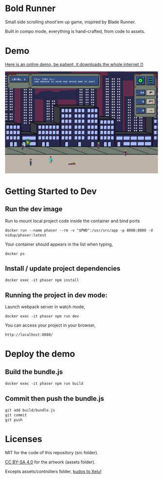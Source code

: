# Bold Runner

Small side scrolling shoot'em up game, inspired by Blade Runner.

Built in compo mode, everything is hand-crafted, from code to assets.

# Demo

[Here is an online demo, be patient, it downloads the whole internet ⏰](https://nidup.github.io/bold-runner/)

<p align="center">
<img src="https://github.com/nidup/bold-runner/blob/master/assets/doc/screenshot.png" alt="Bold Runner"/>
</p>

# Getting Started to Dev

## Run the dev image

Run to mount local project code inside the container and bind ports
```
docker run --name phaser --rm -v "$PWD":/usr/src/app -p 8080:8080 -d nidup/phaser:latest
```

Your container should appears in the list when typing,
```
docker ps
```

## Install / update project dependencies

```
docker exec -it phaser npm install
```

## Running the project in dev mode:

Launch webpack server in watch mode,
```
docker exec -it phaser npm run dev
```

You can access your project in your browser,
```
http://localhost:8080/
```

# Deploy the demo

## Build the bundle.js

```
docker exec -it phaser npm run build
```

## Commit then push the bundle.js

```
git add build/bundle.js
git commit
git push
```

# Licenses

MIT for the code of this repository (src folder).

[CC BY-SA 4.0](https://creativecommons.org/licenses/by-sa/4.0/) for the artwork (assets folder).

Excepts assets/controllers folder, [kudos to Xelu!](https://github.com/photonstorm/phaser-examples/tree/master/examples/assets/controllers)
